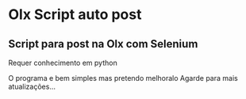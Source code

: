 # Olx Script auto post
<h2>Script para post na Olx com Selenium</h2>

Requer conhecimento em python 

O programa e bem simples mas pretendo melhoralo 
Agarde para mais atualizações...
